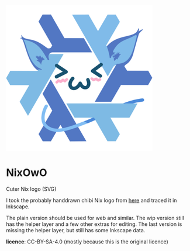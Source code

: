 <img alt="Nix logo wiht smiling face, cat like ears and a tail" src="./NixOwO_plain.svg" style="width: 400px;">

# NixOwO
Cuter Nix logo (SVG)

I took the probably handdrawn chibi Nix logo from [here](https://github.com/TheDarkBug/uwufetch/blob/main/res/nixos.png) and traced it in Inkscape.

The plain version should be used for web and similar. The wip version still has the helper layer and a few other extras for editing. The last version is missing the helper layer, but still has some Inkscape data.

**licence**: CC-BY-SA-4.0 (mostly because this is the original licence)

